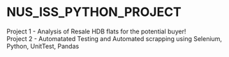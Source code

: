 # NUS_ISS_PYTHON_PROJECT
Project 1 - Analysis of Resale HDB flats for the potential buyer! <br/>
Project 2 - Automatated Testing and Automated scrapping using Selenium, Python, UnitTest, Pandas
